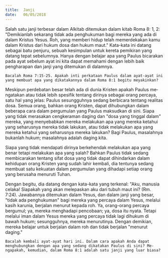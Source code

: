 ```yaml
---
title:  Janji
date:   06/05/2018
---
```


Salah satu janji terbesar dalam Alkitab ditemukan dalam kitab Roma 8: 1, 2: "Demikianlah sekarang tidak ada penghukuman bagi mereka yang ada di dalam Kristus Yesus. Roh, yang memberi hidup telah memerdekakan kamu dalam Kristus dari hukum dosa dan hukum maut." Kata-kata ini datang seba­gai batu penjuru, sebuah kesimpulan untuk kereta pemikiran yang datang tepat sebelumnya. Hanya dengan belajar apa yang Paulus bicarakan pada ayat se­belum ayat ini kita dapat memahami dengan lebih baik pengharapan dan janji yang ditemukan di dalamnya.

`Bacalah Roma 7:15-25. Apakah inti perkataan Paulus dalam ayat-ayat ini yang membuat apa yang dikatakannya dalam Roma 8:1 begitu meya­kinkan?`

Meskipun perdebatan besar telah ada di dunia Kristen apakah Paulus me­ngatakan atau tidak lebih spesifik tentang dirinya sebagai orang percaya, satu hal yang jelas: Paulus sesungguhnya sedang berbicara tentang realitas dosa. Semua orang, bahkan orang Kristen, dapat dihubungkan dalam beberapa cara dalam pergumulan yang Paulus maksudkan di sini. Siapa yang tidak merasa­kan cengkeraman daging dan "dosa yang tinggal dalam" mereka, yang menye­babkan mereka melakukan apa yang mereka ketahui yang seharusnya mereka tidak lakukan, atau tidak melakukan apa yang mereka ketahui yang seharusnya mereka lakukan? Bagi Paulus, masalahnya bukanlah hukum; masalahnya ada­lah daging kita.

Siapa yang tidak mendapati dirinya berkehendak melakukan apa yang benar tetapi melakukan apa yang salah? Bahkan Paulus tidak sedang membicarakan tentang sifat dosa yang tidak dapat dihindarkan dalam kehidupan orang Kris­ten  yang  sudah  lahir kembali,  dia tentunya sedang membuat  satu kekuatan dalam pergumulan yang dihadapi setiap orang yang berusaha menuruti Tuhan. 

Dengan begitu, dia datang dengan kata-kata yang terkenal: "Aku, manusia celaka! Siapakah yang akan melepaskan aku dari tubuh maut ini? (Rm. 7:24). Jawabannya  ditemukan  dalam Yesus, dan dalam janji  yang besar, "tidak ada penghukuman" bagi mereka yang percaya dalam Yesus, melalui kasih karunia, berjalan menurut kepada roh. Ya, orang-orang percaya bergumul; ya, mereka menghadapi pencobaan; ya, dosa itu nyata. Tetapi melalui iman dalam Yesus mereka yang percaya tidak lagi dihukum di bawah hukum; sesungguhnya, me­reka menurutinya. Dengan demikian, mereka belajar untuk berjalan dalam roh dan tidak berjalan "menurut daging."

`Bacalah kembali ayat-ayat hari ini. Dalam cara apakah Anda dapat menghubungkan dengan apa yang sedang dikatakan Paulus di sini? Me­ngapakah, kemudian, dalam Roma 8:1 adalah satu janji yang luar biasa?`